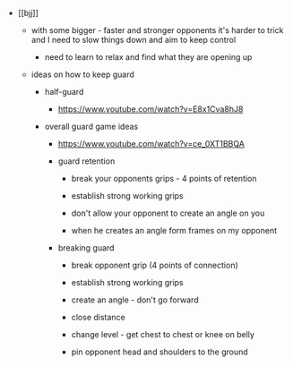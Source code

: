 - [[bjj]]
	 - with some bigger - faster and stronger opponents it's harder to trick and I need to slow things down and aim to keep control
		 - need to learn to relax and find what they are opening up

	 - ideas on how to keep guard
		 - half-guard
			 - https://www.youtube.com/watch?v=E8x1Cva8hJ8

		 - overall guard game ideas
			 - https://www.youtube.com/watch?v=ce_0XT1BBQA

			 - guard retention
				 - break your opponents grips - 4 points of retention

				 - establish strong working grips

				 - don't allow your opponent to create an angle on you

				 - when he creates an angle form frames on my opponent

			 - breaking guard
				 - break opponent grip (4 points of connection)

				 - establish strong working grips

				 - create an angle - don't go forward

				 - close distance

				 - change level - get chest to chest or knee on belly

				 - pin opponent head and shoulders to the ground
